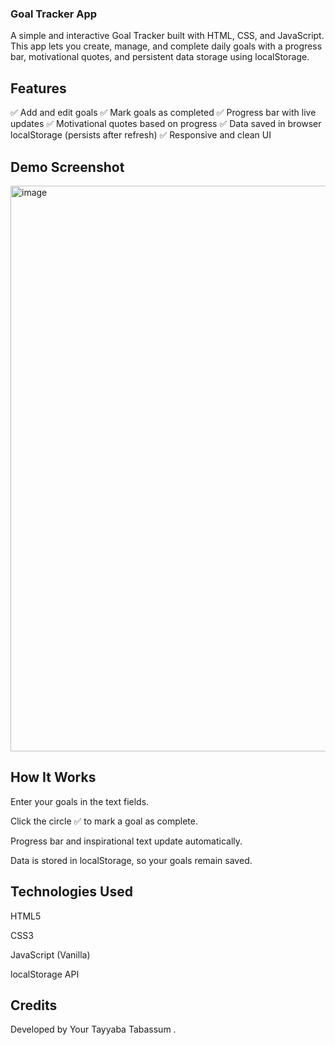### Goal Tracker App

A simple and interactive Goal Tracker built with HTML, CSS, and JavaScript.
This app lets you create, manage, and complete daily goals with a progress bar, motivational quotes, and persistent data storage using localStorage.

## Features

✅ Add and edit goals
✅ Mark goals as completed
✅ Progress bar with live updates
✅ Motivational quotes based on progress
✅ Data saved in browser localStorage (persists after refresh)
✅ Responsive and clean UI

## Demo Screenshot
<img width="1893" height="905" alt="image" src="https://github.com/user-attachments/assets/da8cc822-7872-43ea-b6db-179dcfab7484" />

## How It Works

Enter your goals in the text fields.

Click the circle ✅ to mark a goal as complete.

Progress bar and inspirational text update automatically.

Data is stored in localStorage, so your goals remain saved.

## Technologies Used

HTML5

CSS3

JavaScript (Vanilla)

localStorage API

 ## Credits

Developed by Your Tayyaba Tabassum
.
